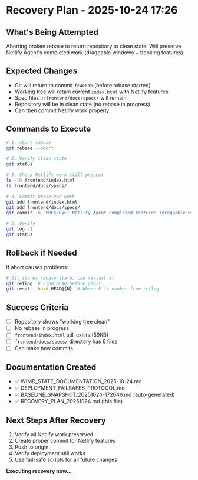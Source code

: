 # Recovery Plan - 2025-10-24 17:26

## What's Being Attempted
Aborting broken rebase to return repository to clean state.
Will preserve Netlify Agent's completed work (draggable windows + booking features).

## Expected Changes
- Git will return to commit `fc4edab` (before rebase started)
- Working tree will retain current `index.html` with Netlify features
- Spec files in `frontend/docs/specs/` will remain
- Repository will be in clean state (no rebase in progress)
- Can then commit Netlify work properly

## Commands to Execute
```bash
# 1. Abort rebase
git rebase --abort

# 2. Verify clean state
git status

# 3. Check Netlify work still present
ls -lh frontend/index.html
ls frontend/docs/specs/

# 4. Commit preserved work
git add frontend/index.html
git add frontend/docs/specs/
git commit -m "PRESERVE: Netlify Agent completed features (draggable windows + booking)"

# 5. Verify
git log -1
git status
```

## Rollback if Needed
If abort causes problems:
```bash
# Git stores rebase state, can restart it
git reflog  # Find HEAD before abort
git reset --hard HEAD@{N}  # Where N is number from reflog
```

## Success Criteria
- [ ] Repository shows "working tree clean"
- [ ] No rebase in progress
- [ ] `frontend/index.html` still exists (59KB)
- [ ] `frontend/docs/specs/` directory has 6 files
- [ ] Can make new commits

## Documentation Created
- ✅ WIMD_STATE_DOCUMENTATION_2025-10-24.md
- ✅ DEPLOYMENT_FAILSAFES_PROTOCOL.md
- ✅ BASELINE_SNAPSHOT_20251024-172646.md (auto-generated)
- ✅ RECOVERY_PLAN_20251024.md (this file)

## Next Steps After Recovery
1. Verify all Netlify work preserved
2. Create proper commit for Netlify features
3. Push to origin
4. Verify deployment still works
5. Use fail-safe scripts for all future changes

**Executing recovery now...**
